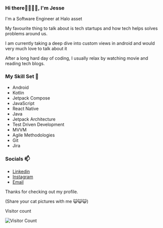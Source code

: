 ### Hi there👋🏾👋🏾, I'm Jesse
I'm a Software Engineer at Halo asset

My favourite thing to talk about is tech startups and how tech helps solves problems around us.

I am currently taking a deep dive into custom views in android and would very much love to talk about it

After a long hard day of coding, I usually relax by watching movie and reading tech blogs.


### My Skill Set 🔭
* Android
* Kotlin
* Jetpack Compose
* JavaScript
* React Native
* Java
* Jetpack Architecture
* Test Driven Development
* MVVM
* Agile Methodologies
* Git
* Jira

### Socials 📫
* [Linkedin](https://www.linkedin.com/in/jesseonoyeyan/)
* [Instagram](https://www.instagram.com/lordpacific/)
* [Email](jesseonoyeyan@yahoo.com)

Thanks for checking out my profile.

(Share your cat pictures with me 😺😺😺)

Visitor count

![Visitor Count](https://profile-counter.glitch.me/{lordpacificsmartly}/count.svg)
